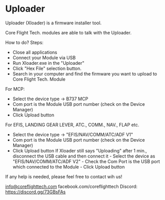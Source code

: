 # Uploader

Uploader (Xloader) is a firmware installer tool.

Core Flight Tech. modules are able to talk with the Uploader.

How to do? 
Steps:
- Close all applications
- Connect your Module via USB
- Run Xloader.exe in the "Uploader"
- Click "Hex File" selection button.
- Search in your computer and find the firmware you want to upload to Core Flight Tech. Module

For MCP: 
  - Select the device type -> B737 MCP
  - Com port is the Module USB port number (check on the Device Manager)
  - Click Upload button

For EFIS, LANDING GEAR LEVER, ATC., COMM., NAV., FLAP etc.
  - Select the device type -> "EFIS/NAV/COMM/ATC/ADF V1"
  - Com port is the Module USB port number (check on the Device Manager)
  - Click Upload button
	If Xloader still says "Uploading" after 1 min., disconnect the USB cable and then connect it
		- Select the device as "EFIS/NAV/COMM/ATC/ADF V2"
		- Check the Com Port is the USB port which connected to the Module
		- Click Upload button
     
If any help is needed, please feel free to contact wih us!

info@coreflighttech.com
facebook.com/coreflighttech
Discord: https://discord.gg/73GBsFAs
